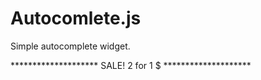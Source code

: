 Autocomlete.js
==============

Simple autocomplete widget.



******************** SALE! 2 for 1 $ ********************
